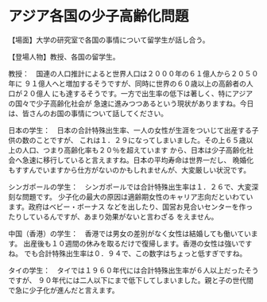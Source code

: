 # アジア各国の少子高齢化問題

【場面】大学の研究室で各国の事情について留学生が話し合う。

【登場人物】教授、各国の留学生。

教授：　国連の人口推計によると世界人口は２０００年の６１億人から２０５０年に
９１億人へと増加するそうですが、同時に世界の６０歳以上の高齢者の人口が２０億人
にも達するそうです。一方で出生率の低下は著しく、特にアジアの国々で少子高齢化社会が
急速に進みつつあるという現状がありますね。今日は、皆さんのお国の事情について話してください。

日本の学生：　日本の合計特殊出生率、一人の女性が生涯をついじて出産する子供の数のことですが、
これは１．２９になってしまいました。その上６５歳以上の人口、つまり高齢化率も２０％を超えています
から、日本は少子高齢化社会へ急速に移行していると言えますね。日本の平均寿命は世界一だし、
晩婚化もすすんでいますから仕方がないのかもしれませんが、大変厳しい状況です。

シンガポールの学生：　シンガポールでは合計特殊出生率は１．２６で、大変深刻な問題です。
少子化の最大の原因は適齢期女性のキャリア志向だといわています。政府はベビー・ボーナス
などを出したり、国営お見合いセンターを作ったりしているんですが、あまり効果がないと言わざる
をえません。

中国（香港）の学生：　香港では男女の差別がなく女性は結婚しても働いています。
出産後も１０週間の休みを取るだけで復帰します。香港の女性は強いですね。
でも合計特殊出生率は０．９４で、この数字はちょっと低すぎですね。

タイの学生：　タイでは１９６０年代には合計特殊出生率が６人以上だったそうですが、
９０年代には二人以下にまで低下してしまいました。親と子の世代間で急に少子化が進んだと言えます。


